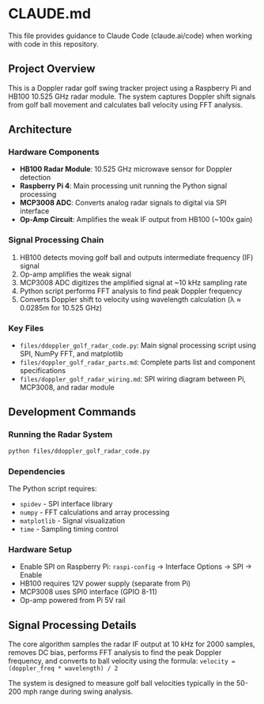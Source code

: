 # CLAUDE.md

This file provides guidance to Claude Code (claude.ai/code) when working with code in this repository.

## Project Overview

This is a Doppler radar golf swing tracker project using a Raspberry Pi and HB100 10.525 GHz radar module. The system captures Doppler shift signals from golf ball movement and calculates ball velocity using FFT analysis.

## Architecture

### Hardware Components
- **HB100 Radar Module**: 10.525 GHz microwave sensor for Doppler detection
- **Raspberry Pi 4**: Main processing unit running the Python signal processing
- **MCP3008 ADC**: Converts analog radar signals to digital via SPI interface
- **Op-Amp Circuit**: Amplifies the weak IF output from HB100 (~100x gain)

### Signal Processing Chain
1. HB100 detects moving golf ball and outputs intermediate frequency (IF) signal
2. Op-amp amplifies the weak signal 
3. MCP3008 ADC digitizes the amplified signal at ~10 kHz sampling rate
4. Python script performs FFT analysis to find peak Doppler frequency
5. Converts Doppler shift to velocity using wavelength calculation (λ ≈ 0.0285m for 10.525 GHz)

### Key Files
- `files/ddoppler_golf_radar_code.py`: Main signal processing script using SPI, NumPy FFT, and matplotlib
- `files/doppler_golf_radar_parts.md`: Complete parts list and component specifications
- `files/doppler_golf_radar_wiring.md`: SPI wiring diagram between Pi, MCP3008, and radar module

## Development Commands

### Running the Radar System
```bash
python files/ddoppler_golf_radar_code.py
```

### Dependencies
The Python script requires:
- `spidev` - SPI interface library
- `numpy` - FFT calculations and array processing  
- `matplotlib` - Signal visualization
- `time` - Sampling timing control

### Hardware Setup
- Enable SPI on Raspberry Pi: `raspi-config` → Interface Options → SPI → Enable
- HB100 requires 12V power supply (separate from Pi)
- MCP3008 uses SPI0 interface (GPIO 8-11)
- Op-amp powered from Pi 5V rail

## Signal Processing Details

The core algorithm samples the radar IF output at 10 kHz for 2000 samples, removes DC bias, performs FFT analysis to find the peak Doppler frequency, and converts to ball velocity using the formula: `velocity = (doppler_freq * wavelength) / 2`

The system is designed to measure golf ball velocities typically in the 50-200 mph range during swing analysis.